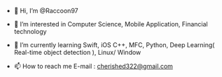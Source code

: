 - 👋 Hi, I’m @Raccoon97
- 👀 I’m interested in Computer Science, Mobile Application, Financial technology
- 🌱 I’m currently learning 
                             Swift, iOS
                             C++, MFC, Python, Deep Learning( Real-time object detection ), Linux/ Window
                             
- 📫 How to reach me 
                             E-mail : cherished322@gmail.com

<!---
Raccoon97/Raccoon97 is a ✨ special ✨ repository because its `README.md` (this file) appears on your GitHub profile.
You can click the Preview link to take a look at your changes.
--->
